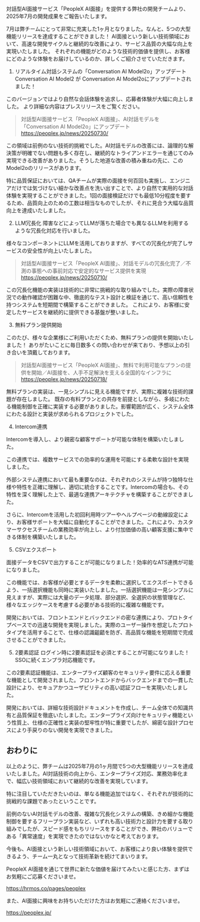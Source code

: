 対話型AI面接サービス「PeopleX AI面接」を提供する弊社の開発チームより、2025年7月の開発成果をご報告いたします。

7月は弊チームにとって非常に充実した1ヶ月となりました。なんと、5つの大型機能リリースを達成することができました！
AI面接という新しい技術領域において、高速な開発サイクルと継続的な改善により、サービス品質の大幅な向上を実現いたしました。
それぞれの機能がどのような技術的価値を提供し、お客様にどのような体験をお届けしているのか、詳しくご紹介させていただきます。

1. リアルタイム対話システムの「Conversation AI Model2o」アップデート
Conversation AI Model2 が Conversation AI Model2oにアップデートされました！

このバージョンではより自然な会話体験を追求し、応募者体験が大幅に向上しました。
より詳細な内容はプレスリリースをご覧ください。

> 対話型AI面接サービス「PeopleX AI面接」、AI対話モデルを「Conversation AI Model2o」にアップデート
https://peoplex.jp/news/20250730/

この領域は前例のない技術的挑戦でした。AI対話モデルの改善には、論理的な解決策が明確でない問題も多く存在し、継続的なトライアンドエラーを通じてのみ実現できる改善がありました。そうした地道な改善の積み重ねの先に、このModel2oのリリースがあります。

特に品質保証においては、QAチームが実際の面接を何百回も実施し、エンジニアだけでは気づけない細かな改善点を洗い出すことで、より自然で実用的な対話体験を実現することができました。1回の面接検証だけでも最低10分程度を要するため、品質向上のための工数は相当なものでしたが、それに見合う大幅な品質向上を達成いたしました。

2. LLM冗長化
障害などによってLLMが落ちた場合でも異なるLLMを利用するような冗長化対応を行いました。

様々なコンポーネントにLLMを活用しておりますが、すべての冗長化が完了しサービスの安全性が向上いたしました。

> 対話型AI面接サービス「PeopleX AI面接」、対話モデルの冗長化完了／不測の事態への事前対応で安定的なサービス提供を実現
https://peoplex.jp/news/20250710/

この冗長化機能の実装は技術的に非常に挑戦的な取り組みでした。実際の障害状況での動作確認が困難な中、徹底的なテスト設計と検証を通じて、高い信頼性を持つシステムを短期間で構築することができました。
これにより、お客様に安定したサービスを継続的に提供できる基盤が整いました。

3. 無料プラン提供開始

このたび、様々な企業様にご利用いただくため、無料プランの提供を開始いたしました！
ありがたいことに毎日数多くの問い合わせが来ており、予想以上の引き合いを頂戴しております。

> 対話型AI面接サービス「PeopleX AI面接」、無料で利用可能なプランの提供を開始／AI面接を、人手不足解決を支える全国的なインフラに
https://peoplex.jp/news/20250718/

無料プランの実装は、一見シンプルに見える機能ですが、実際に複雑な技術的課題が存在しました。
既存の有料プランとの共存を前提としながら、多岐にわたる機能制御を正確に実装する必要がありました。影響範囲が広く、システム全体にわたる設計と実装が求められるプロジェクトでした。

4. Intercom連携

Intercomを導入し、より親密な顧客サポートが可能な体制を構築いたしました。

この連携では、複数サービスでの効率的な運用を可能にする柔軟な設計を実現しました。

外部システム連携において最も重要なのは、それぞれのシステムが持つ独特な仕様や特性を正確に理解し、適切に統合することです。Intercomの場合も、その特性を深く理解した上で、最適な連携アーキテクチャを構築することができました。

さらに、Intercomを活用した初回利用時ツアーやヘルプページの動線設定により、お客様サポートを大幅に自動化することができました。これにより、カスタマーサクセスチームの業務効率が向上し、より付加価値の高い顧客支援に集中できる体制を構築いたしました。

5. CSVエクスポート

面接データをCSVで出力することが可能になりました！効率的なATS連携が可能になりました。

この機能では、お客様が必要とするデータを柔軟に選択してエクスポートできるよう、一括選択機能も同時に実装いたしました。一括選択機能は一見シンプルに見えますが、実際には大量のデータ処理、部分選択、全選択の状態管理など、様々なエッジケースを考慮する必要がある技術的に複雑な機能です。

開発においては、フロントエンドとバックエンドの密な連携により、プロトタイプベースでの迅速な開発を実現しました。実際のユーザー操作を想定したプロトタイプを活用することで、仕様の認識齟齬を防ぎ、高品質な機能を短期間で完成させることができました。

5. 2要素認証
ログイン時に2要素認証を必須とすることが可能になりました！SSOに続くエンプラ対応機能です。

この2要素認証機能は、エンタープライズ顧客のセキュリティ要件に応える重要な機能として開発されました。フロントエンドからバックエンドまでの一貫した設計により、セキュアかつユーザビリティの高い認証フローを実現いたしました。

開発においては、詳細な技術設計ドキュメントを作成し、チーム全体での知識共有と品質保証を徹底いたしました。エンタープライズ向けセキュリティ機能という性質上、仕様の正確性と実装の堅牢性が特に重要でしたが、綿密な設計プロセスにより手戻りのない開発を実現できました。

## おわりに

以上のように、弊チームは2025年7月の1ヶ月間で5つの大型機能リリースを達成いたしました。AI対話技術の向上から、エンタープライズ対応、業務効率化まで、幅広い技術領域において継続的な改善を実現しています。

特に注目していただきたいのは、単なる機能追加ではなく、それぞれが技術的に挑戦的な課題であったということです。

前例のないAI対話モデルの改善、複雑な冗長化システムの構築、きめ細かな機能制御を要するフリープラン実装など、いずれも高い技術力と設計力を要する取り組みでしたが、スピード感をもちリリースをすることができ、弊社のバリューである「異常速度」を実現できたのではないかなと考えております。

今後も、AI面接という新しい技術領域において、お客様により良い体験を提供できるよう、チーム一丸となって技術革新を続けてまいります。

PeopleX AI面接を通じて世界に新たな価値を届けてみたいと感じた方、まずはお気軽にご応募くださいませ。

https://hrmos.co/pages/peoplex

また、AI面接に興味をお持ちいただけた方はお気軽にご連絡くださいませ。

https://peoplex.jp/
